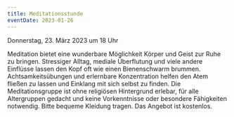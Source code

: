 ```yaml
---
title: Meditationsstunde
eventDate: 2023-01-26
---
```


Donnerstag, 23. März 2023 um 18 Uhr

Meditation bietet eine wunderbare Möglichkeit Körper und Geist zur Ruhe zu bringen.
Stressiger Alltag, mediale Überflutung und viele andere Einflüsse lassen den Kopf oft wie einen Bienenschwarm brummen.
Achtsamkeitsübungen und erlernbare Konzentration helfen den Atem fließen zu lassen und Einklang mit sich selbst zu finden. 
Die Meditationsgruppe ist ohne religiösen Hintergrund erlebar, für alle Altergruppen gedacht und keine Vorkenntnisse oder besondere Fähigkeiten notwendig. 
Bitte bequeme Kleidung tragen. 
Das Angebot ist kostenlos.
